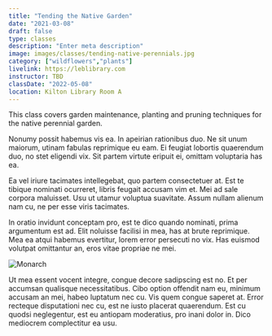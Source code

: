```yaml
---
title: "Tending the Native Garden"
date: "2021-03-08"
draft: false
type: classes
description: "Enter meta description"
image: images/classes/tending-native-perennials.jpg
category: ["wildflowers","plants"]
livelink: https://leblibrary.com
instructor: TBD
classDate: "2022-05-08"
location: Kilton Library Room A
---
```

This class covers garden maintenance, planting and pruning techniques for the native perennial garden.

<!--more-->

Nonumy possit habemus vis ea. In apeirian rationibus duo. Ne sit unum maiorum, utinam fabulas reprimique eu eam. Ei feugiat lobortis quaerendum duo, no stet eligendi vix. Sit partem virtute eripuit ei, omittam voluptaria has ea.

Ea vel iriure tacimates intellegebat, quo partem consectetuer at. Est te tibique nominati ocurreret, libris feugait accusam vim et. Mei ad sale corpora maluisset. Usu ut utamur voluptua suavitate. Assum nullam alienum nam cu, ne per esse viris tacimates.

In oratio invidunt conceptam pro, est te dico quando nominati, prima argumentum est ad. Elit noluisse facilisi in mea, has at brute reprimique. Mea ea atqui habemus evertitur, lorem error persecuti no vix. Has euismod volutpat omittantur an, eros vitae propriae ne mei.


![Monarch](/images/classes/focus-on-butterflies.jpg "Monarch On New England Blazing Star")

Ut mea essent vocent integre, congue decore sadipscing est no. Et per accumsan qualisque necessitatibus. Cibo option offendit nam eu, minimum accusam an mei, habeo luptatum nec cu. Vis quem congue saperet at. Error recteque disputationi nec cu, est ne iusto placerat quaerendum. Est cu quodsi neglegentur, est eu antiopam moderatius, pro inani dolor in. Dico mediocrem complectitur ea usu.
